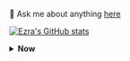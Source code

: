 💬 Ask me about anything [here](https://github.com/ezrakaba1//issues)

[![Ezra's GitHub stats](https://github-readme-stats.vercel.app/api?username=ezrakaba1&show_icons=true&theme=radical)](https://github.com/anuraghazra/github-readme-stats)

<details>
    <summary><b> Now </b></summary><br/>
    
    Currently I'm really into edtech and the way humans interact with AI.
    
</details>

